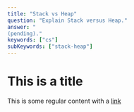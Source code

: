```yaml
---
title: "Stack vs Heap"
question: "Explain Stack versus Heap."
answer: "
(pending)."
keywords: ["cs"]
subKeywords: ["stack-heap"]
---
```


# This is a title

This is some regular content with a [link](https://google.com)
